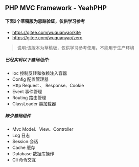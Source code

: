 PHP MVC Framework - YeahPHP
---

#### 下面2个草稿版为思路验证，仅供学习参考

- https://gitee.com/wuquanyao/kite
- https://gitee.com/wuquanyao/zero

> 说明:该版本为草稿版，仅供学习参考使用，不能用于生产环境

##### 已经实现以下基础组件:

- Ioc         控制反转和依赖注入容器
- Config      配置管理器
- Http        Request 、 Response、Cookie
- Event       事件管理
- Routing     路由管理 
- ClassLoader 类加载器

##### 缺少基础组件

- Mvc       Model、View、Controller
- Log       日志
- Session   会话
- Cache     缓存
- Database  数据库操作
- Cli       命令交互

